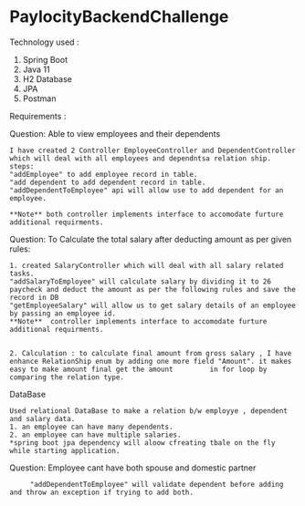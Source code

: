 # PaylocityBackendChallenge

Technology used :
   1. Spring Boot
   2. Java 11
   3. H2 Database
   4. JPA
   5. Postman


Requirements :

Question: Able to view employees and their dependents

    I have created 2 Controller EmployeeController and DependentController which will deal with all employees and dependntsa relation ship.
    steps:
    "addEmployee" to add employee record in table.
    "add dependent to add dependent record in table.
    "addDependentToEmployee" api will allow use to add dependent for an employee.
    
    **Note** both controller implements interface to accomodate furture additional requirments.
   

Question: To Calculate the total salary after deducting amount as per given rules:

    1. created SalaryController which will deal with all salary related tasks.
    "addSalaryToEmployee" will calculate salary by dividing it to 26 paycheck and deduct the amount as per the following rules and save the record in DB
    "getEmployeeSalary" will allow us to get salary details of an employee by passing an employee id.
    **Note**  controller implements interface to accomodate furture additional requirments.


    2. Calculation : to calculate final amount from gross salary , I have enhance RelationShip enum by adding one more field "Amount". it makes easy to make amount final get the amount         in for loop by comparing the relation type.

DataBase 

    Used relational DataBase to make a relation b/w employye , dependent and salary data.
    1. an employee can have many dependents.
    2. an employee can have multiple salaries.
    *spring boot jpa dependency will aloow cfreating tbale on the fly while starting application.

Question: Employee cant have both spouse and domestic partner 

         "addDependentToEmployee" will validate dependent before adding and throw an exception if trying to add both.
    
    
